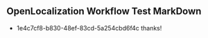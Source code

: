 ## OpenLocalization Workflow Test MarkDown
* 1e4c7cf8-b830-48ef-83cd-5a254cbd6f4c 
thanks!<!--HONumber=Mar16_HO2-->
